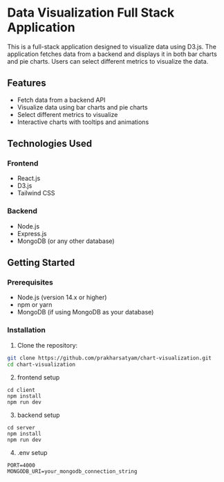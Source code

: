 # Data Visualization Full Stack Application

This is a full-stack application designed to visualize data using D3.js. The application fetches data from a backend and displays it in both bar charts and pie charts. Users can select different metrics to visualize the data.

## Features

- Fetch data from a backend API
- Visualize data using bar charts and pie charts
- Select different metrics to visualize
- Interactive charts with tooltips and animations

## Technologies Used

### Frontend

- React.js
- D3.js
- Tailwind CSS

### Backend

- Node.js
- Express.js
- MongoDB (or any other database)

## Getting Started

### Prerequisites

- Node.js (version 14.x or higher)
- npm or yarn
- MongoDB (if using MongoDB as your database)

### Installation

1. Clone the repository:

```bash
git clone https://github.com/prakharsatyam/chart-visualization.git 
cd chart-visualization
```
2. frontend setup
```
cd client 
npm install
npm run dev 
```
3. backend setup
```
cd server
npm install
npm run dev
```
4. .env setup
```
PORT=4000
MONGODB_URI=your_mongodb_connection_string
```